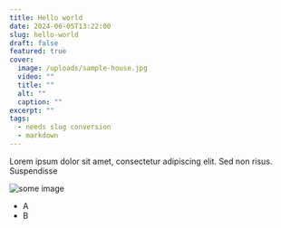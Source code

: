 ```yaml
---
title: Hello world
date: 2024-06-05T13:22:00
slug: hello-world
draft: false
featured: true
cover:
  image: /uploads/sample-house.jpg
  video: ""
  title: ""
  alt: ""
  caption: ""
excerpt: ""
tags:
  - needs slug conversion
  - markdown
---
```

Lorem ipsum dolor sit amet, consectetur adipiscing elit. Sed non risus.
Suspendisse

<!-- more -->

![some image](/uploads/cute-cat.jpg)

- A
- B
